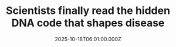 ---
title: "Scientists finally read the hidden DNA code that shapes disease"
date: 2025-10-18T06:01:00.000Z
category: Health
externalLink: "https://www.sciencedaily.com/releases/2025/10/251016223110.htm"
image: ""
excerpt: "EMBL researchers created SDR-seq, a next-generation tool that decodes both DNA and RNA from the same cell. It finally opens access to non-coding regions, where most disease-associated genetic variants lie. By revealing how these variants affect gene activity, scientists can better understand complex diseases and develop improved diagnostic tools.…"
---